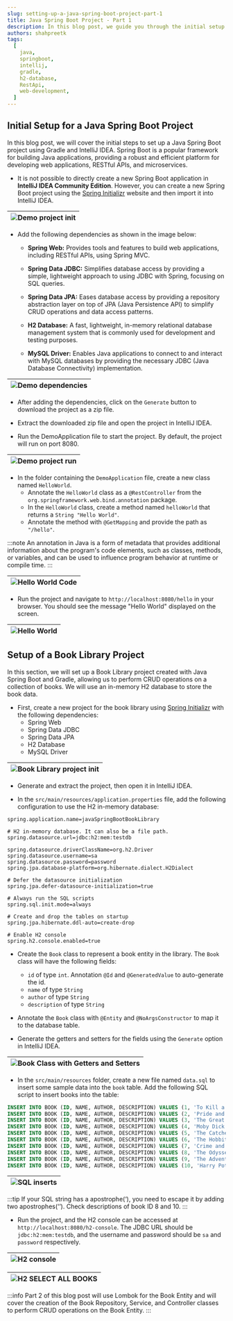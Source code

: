 ```yaml
---
slug: setting-up-a-java-spring-boot-project-part-1
title: Java Spring Boot Project - Part 1
description: In this blog post, we guide you through the initial setup of a Java Spring Boot project using Gradle and IntelliJ IDEA. We cover creating a new project with Spring Initializr, setting up dependencies, and configuring an in-memory H2 database.
authors: shahpreetk
tags:
  [
    java,
    springboot,
    intellij,
    gradle,
    h2-database,
    RestApi,
    web-development,
  ]
---
```


## Initial Setup for a Java Spring Boot Project

In this blog post, we will cover the initial steps to set up a Java Spring Boot project using Gradle and IntelliJ IDEA. Spring Boot is a popular framework for building Java applications, providing a robust and efficient platform for developing web applications, RESTful APIs, and microservices.

<!-- truncate -->

- It is not possible to directly create a new Spring Boot application in **IntelliJ IDEA Community Edition**. However, you can create a new Spring Boot project using the [Spring Initializr](https://start.spring.io/) website and then import it into IntelliJ IDEA.

| ![Demo project init](./demo-init.png) |
| ------------------------------------------------------------ |

- Add the following dependencies as shown in the image below:
  - **Spring Web:** Provides tools and features to build web applications, including RESTful APIs, using Spring MVC.

  - **Spring Data JDBC:** Simplifies database access by providing a simple, lightweight approach to using JDBC with Spring, focusing on SQL queries.

  - **Spring Data JPA:** Eases database access by providing a repository abstraction layer on top of JPA (Java Persistence API) to simplify CRUD operations and data access patterns.

  - **H2 Database:** A fast, lightweight, in-memory relational database management system that is commonly used for development and testing purposes.

  - **MySQL Driver:** Enables Java applications to connect to and interact with MySQL databases by providing the necessary JDBC (Java Database Connectivity) implementation.

| ![Demo dependencies](./demo-dependencies.png) |
| ------------------------------------------------------------ |

- After adding the dependencies, click on the `Generate` button to download the project as a zip file.

- Extract the downloaded zip file and open the project in IntelliJ IDEA.

- Run the DemoApplication file to start the project. By default, the project will run on port 8080.

| ![Demo project run](./demo-run.png) |
| ------------------------------------------------------------ |

- In the folder containing the `DemoApplication` file, create a new class named `HelloWorld`.
  - Annotate the `HelloWorld` class as a `@RestController` from the `org.springframework.web.bind.annotation` package.
  - In the `HelloWorld` class, create a method named `helloWorld` that returns a `String "Hello World"`.
  - Annotate the method with `@GetMapping` and provide the path as `"/hello"`.

:::note
An annotation in Java is a form of metadata that provides additional information about the program's code elements, such as classes, methods, or variables, and can be used to influence program behavior at runtime or compile time.
:::

| ![Hello World Code](./hello-world-code.png) |
| ------------------------------------------------------------ |

- Run the project and navigate to `http://localhost:8080/hello` in your browser. You should see the message "Hello World" displayed on the screen.

| ![Hello World](./hello-world-web.png) |
| ------------------------------------------------------------ |

## Setup of a Book Library Project

In this section, we will set up a Book Library project created with Java Spring Boot and Gradle, allowing us to perform CRUD operations on a collection of books. We will use an in-memory H2 database to store the book data.

- First, create a new project for the book library using [Spring Initializr](https://start.spring.io/) with the following dependencies:
  - Spring Web
  - Spring Data JDBC
  - Spring Data JPA
  - H2 Database
  - MySQL Driver

| ![Book Library project init](./book-library-init.png) |
| ------------------------------------------------------------ |

- Generate and extract the project, then open it in IntelliJ IDEA.

- In the `src/main/resources/application.properties` file, add the following configuration to use the H2 in-memory database:

```properties
spring.application.name=javaSpringBootBookLibrary

# H2 in-memory database. It can also be a file path.
spring.datasource.url=jdbc:h2:mem:testdb

spring.datasource.driverClassName=org.h2.Driver
spring.datasource.username=sa
spring.datasource.password=password
spring.jpa.database-platform=org.hibernate.dialect.H2Dialect

# Defer the datasource initialization
spring.jpa.defer-datasource-initialization=true

# Always run the SQL scripts
spring.sql.init.mode=always

# Create and drop the tables on startup
spring.jpa.hibernate.ddl-auto=create-drop

# Enable H2 console
spring.h2.console.enabled=true
```

- Create the `Book` class to represent a book entity in the library. The `Book` class will have the following fields:
  - `id` of type `int`. Annotation `@Id` and `@GeneratedValue` to auto-generate the id.
  - `name` of type `String`
  - `author` of type `String`
  - `description` of type `String`

- Annotate the `Book` class with `@Entity` and `@NoArgsConstructor` to map it to the database table.

- Generate the getters and setters for the fields using the `Generate` option in IntelliJ IDEA.

| ![Book Class with Getters and Setters](./book-class-with-getters-setters.png) |
| ------------------------------------------------------------ |


- In the `src/main/resources` folder, create a new file named `data.sql` to insert some sample data into the `book` table. Add the following SQL script to insert books into the table:

```sql
INSERT INTO BOOK (ID, NAME, AUTHOR, DESCRIPTION) VALUES (1, 'To Kill a Mockingbird', 'Harper Lee', 'A gripping novel about racial injustice.');
INSERT INTO BOOK (ID, NAME, AUTHOR, DESCRIPTION) VALUES (2, 'Pride and Prejudice', 'Jane Austen', 'A classic romance novel.');
INSERT INTO BOOK (ID, NAME, AUTHOR, DESCRIPTION) VALUES (3, 'The Great Gatsby', 'F. Scott Fitzgerald', 'A story of the American dream gone wrong.');
INSERT INTO BOOK (ID, NAME, AUTHOR, DESCRIPTION) VALUES (4, 'Moby Dick', 'Herman Melville', 'A thrilling adventure of the whaling industry.');
INSERT INTO BOOK (ID, NAME, AUTHOR, DESCRIPTION) VALUES (5, 'The Catcher in the Rye', 'J.D. Salinger', 'A novel about teenage rebellion.');
INSERT INTO BOOK (ID, NAME, AUTHOR, DESCRIPTION) VALUES (6, 'The Hobbit', 'J.R.R. Tolkien', 'A fantasy adventure of a reluctant hero.');
INSERT INTO BOOK (ID, NAME, AUTHOR, DESCRIPTION) VALUES (7, 'Crime and Punishment', 'Fyodor Dostoevsky', 'A psychological drama about guilt and redemption.');
INSERT INTO BOOK (ID, NAME, AUTHOR, DESCRIPTION) VALUES (8, 'The Odyssey', 'Homer', 'An ancient epic of a hero''s journey home.');
INSERT INTO BOOK (ID, NAME, AUTHOR, DESCRIPTION) VALUES (9, 'The Adventures of Sherlock Holmes', 'Arthur Conan Doyle', 'Mysteries solved by the famous detective.');
INSERT INTO BOOK (ID, NAME, AUTHOR, DESCRIPTION) VALUES (10, 'Harry Potter and the Philosopher''s Stone', 'J.K. Rowling', 'The beginning of a young wizard''s journey.');
```

| ![SQL inserts](./sql-inserts.png) |
| ------------------------------------------------------------ |

:::tip
If your SQL string has a apostrophe(‘), you need to escape it by adding two apostrophes(‘’). Check descriptions of book ID 8 and 10.
:::

- Run the project, and the H2 console can be accessed at `http://localhost:8080/h2-console`. The JDBC URL should be `jdbc:h2:mem:testdb`, and the username and password should be `sa` and `password` respectively.

| ![H2 console](./h2-console.png) |
| ------------------------------------------------------------ |

| ![H2 SELECT ALL BOOKS](./h2-all-books.png) |
| ------------------------------------------------------------ |

:::info
Part 2 of this blog post will use Lombok for the Book Entity and will cover the creation of the Book Repository, Service, and Controller classes to perform CRUD operations on the Book Entity.
:::
